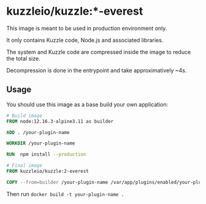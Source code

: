 # kuzzleio/kuzzle:*-everest

This image is meant to be used in production environment only.

It only contains Kuzzle code, Node.js and associated libraries.

The system and Kuzzle code are compressed inside the image to reduce the total size.  

Decompression is done in the entrypoint and take approximatively ~4s.

## Usage

You should use this image as a base build your own application:

```dockerfile
# Build image
FROM node:12.16.3-alpine3.11 as builder

ADD . /your-plugin-name

WORKDIR /your-plugin-name

RUN  npm install --production

# Final image
FROM kuzzleio/kuzzle:2-everest

COPY --from=builder /your-plugin-name /var/app/plugins/enabled/your-plugin-name
```

Then run `docker build -t your-plugin-name .`